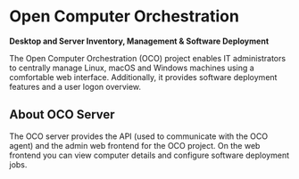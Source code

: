 # Open Computer Orchestration
**Desktop and Server Inventory, Management & Software Deployment**

The Open Computer Orchestration (OCO) project enables IT administrators to centrally manage Linux, macOS and Windows machines using a comfortable web interface. Additionally, it provides software deployment features and a user logon overview.

## About OCO Server
The OCO server provides the API (used to communicate with the OCO agent) and the admin web frontend for the OCO project. On the web frontend you can view computer details and configure software deployment jobs.
